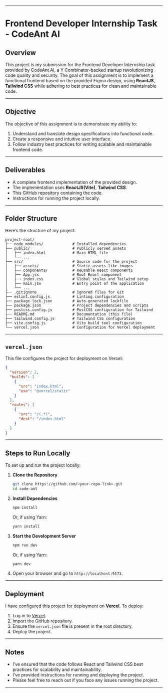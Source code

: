 
---

# Frontend Developer Internship Task - CodeAnt AI

## Overview

This project is my submission for the Frontend Developer Internship task provided by CodeAnt AI, a Y Combinator-backed startup revolutionizing code quality and security. The goal of this assignment is to implement a functional frontend based on the provided Figma design, using **ReactJS**, **Tailwind CSS** while adhering to best practices for clean and maintainable code.

---

## Objective

The objective of this assignment is to demonstrate my ability to:
1. Understand and translate design specifications into functional code.
2. Create a responsive and intuitive user interface.
3. Follow industry best practices for writing scalable and maintainable frontend code.

---

## Deliverables

- A complete frontend implementation of the provided design.
- The implementation uses **ReactJS(Vite)**, **Tailwind CSS**.
- This GitHub repository containing the code.
- Instructions for running the project locally.


---

## Folder Structure

Here’s the structure of my project:

```
project-root/
├── node_modules/             # Installed dependencies
├── public/                   # Publicly served assets
│   ├── index.html            # Main HTML file
│   └── ...
├── src/                      # Source code for the project
│   ├── assets/               # Static assets like images
│   ├── components/           # Reusable React components
│   ├── App.jsx               # Root React component
│   ├── index.css             # Global styles and Tailwind setup
│   ├── main.jsx              # Entry point of the application
│   └── ...
├── .gitignore                # Ignored files for Git
├── eslint.config.js          # Linting configuration
├── package-lock.json         # Auto-generated lockfile
├── package.json              # Project dependencies and scripts
├── postcss.config.js         # PostCSS configuration for Tailwind
├── README.md                 # Documentation (this file)
├── tailwind.config.js        # Tailwind CSS configuration
├── vite.config.js            # Vite build tool configuration
└── vercel.json               # Configuration for Vercel deployment
```

---

## `vercel.json`

This file configures the project for deployment on Vercel:

```json
{
  "version": 2,
  "builds": [
    {
      "src": "index.html",
      "use": "@vercel/static"
    }
  ],
  "routes": [
    {
      "src": "/(.*)",
      "dest": "/index.html"
    }
  ]
}
```

---

## Steps to Run Locally

To set up and run the project locally:

1. **Clone the Repository**  
   ```bash
   git clone https://github.com/<your-repo-link>.git
   cd code-ant
   ```

2. **Install Dependencies**  
   ```bash
   npm install
   ```
   Or, if using Yarn:
   ```bash
   yarn install
   ```

3. **Start the Development Server**  
   ```bash
   npm run dev
   ```
   Or, if using Yarn:
   ```bash
   yarn dev
   ```

4. Open your browser and go to `http://localhost:5173`.

---

## Deployment

I have configured this project for deployment on **Vercel**. To deploy:
1. Log in to [Vercel](https://vercel.com).
2. Import the GitHub repository.
3. Ensure the `vercel.json` file is present in the root directory.
4. Deploy the project.

---

## Notes

- I’ve ensured that the code follows React and Tailwind CSS best practices for scalability and maintainability.
- I’ve provided instructions for running and deploying the project.
- Please feel free to reach out if you face any issues running the project.

---
